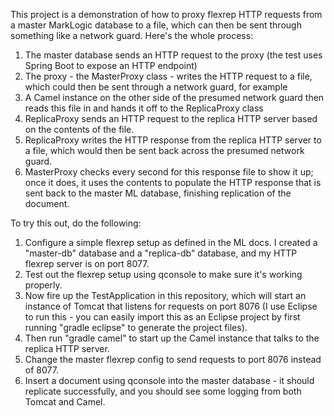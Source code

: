 This project is a demonstration of how to proxy flexrep HTTP requests from a master MarkLogic database to a file, which can then be 
sent through something like a network guard. Here's the whole process:

1. The master database sends an HTTP request to the proxy (the test uses Spring Boot to expose an HTTP endpoint)
1. The proxy - the MasterProxy class - writes the HTTP request to a file, which could then be sent through a network guard, for example
1. A Camel instance on the other side of the presumed network guard then reads this file in and hands it off to the ReplicaProxy class
1. ReplicaProxy sends an HTTP request to the replica HTTP server based on the contents of the file.
1. ReplicaProxy writes the HTTP response from the replica HTTP server to a file, which would then be sent back across the presumed network guard.
1. MasterProxy checks every second for this response file to show it up; once it does, it uses the contents to populate the
HTTP response that is sent back to the master ML database, finishing replication of the document.

To try this out, do the following:

1. Configure a simple flexrep setup as defined in the ML docs. I created a "master-db" database and a "replica-db" database, 
and my HTTP flexrep server is on port 8077.
1. Test out the flexrep setup using qconsole to make sure it's working properly. 
1. Now fire up the TestApplication in this repository, which will start an instance of Tomcat that listens for requests
on port 8076 (I use Eclipse to run this - you can easily import this as an Eclipse project by first running "gradle eclipse"
to generate the project files).
1. Then run "gradle camel" to start up the Camel instance that talks to the replica HTTP server.
1. Change the master flexrep config to send requests to port 8076 instead of 8077.
1. Insert a document using qconsole into the master database - it should replicate successfully, and you should see some
logging from both Tomcat and Camel. 
